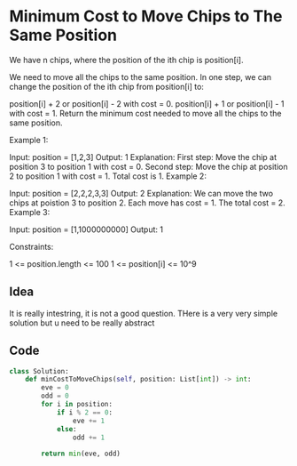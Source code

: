 # Minimum Cost to Move Chips to The Same Position
We have n chips, where the position of the ith chip is position[i].

We need to move all the chips to the same position. In one step, we can change the position of the ith chip from position[i] to:

position[i] + 2 or position[i] - 2 with cost = 0.
position[i] + 1 or position[i] - 1 with cost = 1.
Return the minimum cost needed to move all the chips to the same position.

 

Example 1:


Input: position = [1,2,3]
Output: 1
Explanation: First step: Move the chip at position 3 to position 1 with cost = 0.
Second step: Move the chip at position 2 to position 1 with cost = 1.
Total cost is 1.
Example 2:


Input: position = [2,2,2,3,3]
Output: 2
Explanation: We can move the two chips at poistion 3 to position 2. Each move has cost = 1. The total cost = 2.
Example 3:

Input: position = [1,1000000000]
Output: 1
 

Constraints:

1 <= position.length <= 100
1 <= position[i] <= 10^9<br>
## Idea
It is really intestring, it is not a good question. THere is a very very simple solution but u need to be really abstract
## Code
```python
class Solution:
    def minCostToMoveChips(self, position: List[int]) -> int:
        eve = 0
        odd = 0
        for i in position:
            if i % 2 == 0:
                eve += 1
            else:
                odd += 1
                
        return min(eve, odd)
```